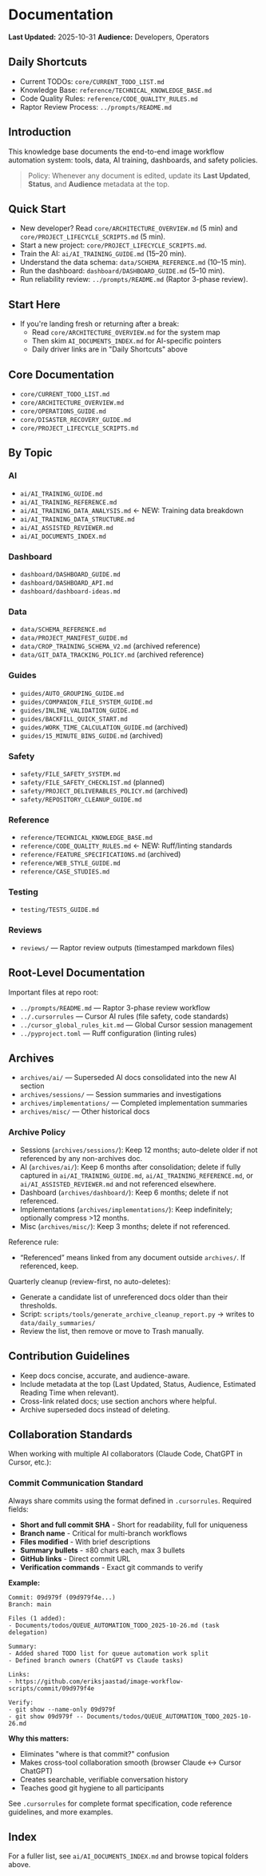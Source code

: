 # Documentation

**Last Updated:** 2025-10-31
**Audience:** Developers, Operators

## Daily Shortcuts

- Current TODOs: `core/CURRENT_TODO_LIST.md`
- Knowledge Base: `reference/TECHNICAL_KNOWLEDGE_BASE.md`
- Code Quality Rules: `reference/CODE_QUALITY_RULES.md`
- Raptor Review Process: `../prompts/README.md`

## Introduction

This knowledge base documents the end-to-end image workflow automation system: tools, data, AI training, dashboards, and safety policies.

> Policy: Whenever any document is edited, update its **Last Updated**, **Status**, and **Audience** metadata at the top.

## Quick Start

- New developer? Read `core/ARCHITECTURE_OVERVIEW.md` (5 min) and `core/PROJECT_LIFECYCLE_SCRIPTS.md` (5 min).
- Start a new project: `core/PROJECT_LIFECYCLE_SCRIPTS.md`.
- Train the AI: `ai/AI_TRAINING_GUIDE.md` (15–20 min).
- Understand the data schema: `data/SCHEMA_REFERENCE.md` (10–15 min).
- Run the dashboard: `dashboard/DASHBOARD_GUIDE.md` (5–10 min).
- Run reliability review: `../prompts/README.md` (Raptor 3-phase review).

## Start Here

- If you're landing fresh or returning after a break:
  - Read `core/ARCHITECTURE_OVERVIEW.md` for the system map
  - Then skim `AI_DOCUMENTS_INDEX.md` for AI-specific pointers
  - Daily driver links are in "Daily Shortcuts" above

## Core Documentation

- `core/CURRENT_TODO_LIST.md`
- `core/ARCHITECTURE_OVERVIEW.md`
- `core/OPERATIONS_GUIDE.md`
- `core/DISASTER_RECOVERY_GUIDE.md`
- `core/PROJECT_LIFECYCLE_SCRIPTS.md`

## By Topic

### AI

- `ai/AI_TRAINING_GUIDE.md`
- `ai/AI_TRAINING_REFERENCE.md`
- `ai/AI_TRAINING_DATA_ANALYSIS.md` ← NEW: Training data breakdown
- `ai/AI_TRAINING_DATA_STRUCTURE.md`
- `ai/AI_ASSISTED_REVIEWER.md`
- `ai/AI_DOCUMENTS_INDEX.md`

### Dashboard

- `dashboard/DASHBOARD_GUIDE.md`
- `dashboard/DASHBOARD_API.md`
- `dashboard/dashboard-ideas.md`

### Data

- `data/SCHEMA_REFERENCE.md`
- `data/PROJECT_MANIFEST_GUIDE.md`
- `data/CROP_TRAINING_SCHEMA_V2.md` (archived reference)
- `data/GIT_DATA_TRACKING_POLICY.md` (archived reference)

### Guides

- `guides/AUTO_GROUPING_GUIDE.md`
- `guides/COMPANION_FILE_SYSTEM_GUIDE.md`
- `guides/INLINE_VALIDATION_GUIDE.md`
- `guides/BACKFILL_QUICK_START.md`
- `guides/WORK_TIME_CALCULATION_GUIDE.md` (archived)
- `guides/15_MINUTE_BINS_GUIDE.md` (archived)

### Safety

- `safety/FILE_SAFETY_SYSTEM.md`
- `safety/FILE_SAFETY_CHECKLIST.md` (planned)
- `safety/PROJECT_DELIVERABLES_POLICY.md` (archived)
- `safety/REPOSITORY_CLEANUP_GUIDE.md`

### Reference

- `reference/TECHNICAL_KNOWLEDGE_BASE.md`
- `reference/CODE_QUALITY_RULES.md` ← NEW: Ruff/linting standards
- `reference/FEATURE_SPECIFICATIONS.md` (archived)
- `reference/WEB_STYLE_GUIDE.md`
- `reference/CASE_STUDIES.md`

### Testing

- `testing/TESTS_GUIDE.md`

### Reviews

- `reviews/` — Raptor review outputs (timestamped markdown files)

## Root-Level Documentation

Important files at repo root:

- `../prompts/README.md` — Raptor 3-phase review workflow
- `../.cursorrules` — Cursor AI rules (file safety, code standards)
- `../cursor_global_rules_kit.md` — Global Cursor session management
- `../pyproject.toml` — Ruff configuration (linting rules)

## Archives

- `archives/ai/` — Superseded AI docs consolidated into the new AI section
- `archives/sessions/` — Session summaries and investigations
- `archives/implementations/` — Completed implementation summaries
- `archives/misc/` — Other historical docs

### Archive Policy

- Sessions (`archives/sessions/`): Keep 12 months; auto-delete older if not referenced by any non-archives doc.
- AI (`archives/ai/`): Keep 6 months after consolidation; delete if fully captured in `ai/AI_TRAINING_GUIDE.md`, `ai/AI_TRAINING_REFERENCE.md`, or `ai/AI_ASSISTED_REVIEWER.md` and not referenced elsewhere.
- Dashboard (`archives/dashboard/`): Keep 6 months; delete if not referenced.
- Implementations (`archives/implementations/`): Keep indefinitely; optionally compress >12 months.
- Misc (`archives/misc/`): Keep 3 months; delete if not referenced.

Reference rule:

- “Referenced” means linked from any document outside `archives/`. If referenced, keep.

Quarterly cleanup (review-first, no auto-deletes):

- Generate a candidate list of unreferenced docs older than their thresholds.
- Script: `scripts/tools/generate_archive_cleanup_report.py` → writes to `data/daily_summaries/`
- Review the list, then remove or move to Trash manually.

## Contribution Guidelines

- Keep docs concise, accurate, and audience-aware.
- Include metadata at the top (Last Updated, Status, Audience, Estimated Reading Time when relevant).
- Cross-link related docs; use section anchors where helpful.
- Archive superseded docs instead of deleting.

## Collaboration Standards

When working with multiple AI collaborators (Claude Code, ChatGPT in Cursor, etc.):

### Commit Communication Standard

Always share commits using the format defined in `.cursorrules`. Required fields:

- **Short and full commit SHA** - Short for readability, full for uniqueness
- **Branch name** - Critical for multi-branch workflows
- **Files modified** - With brief descriptions
- **Summary bullets** - ≤80 chars each, max 3 bullets
- **GitHub links** - Direct commit URL
- **Verification commands** - Exact git commands to verify

**Example:**

```
Commit: 09d979f (09d979f4e...)
Branch: main

Files (1 added):
- Documents/todos/QUEUE_AUTOMATION_TODO_2025-10-26.md (task delegation)

Summary:
- Added shared TODO list for queue automation work split
- Defined branch owners (ChatGPT vs Claude tasks)

Links:
- https://github.com/eriksjaastad/image-workflow-scripts/commit/09d979f4e

Verify:
- git show --name-only 09d979f
- git show 09d979f -- Documents/todos/QUEUE_AUTOMATION_TODO_2025-10-26.md
```

**Why this matters:**

- Eliminates "where is that commit?" confusion
- Makes cross-tool collaboration smooth (browser Claude ↔ Cursor ChatGPT)
- Creates searchable, verifiable conversation history
- Teaches good git hygiene to all participants

See `.cursorrules` for complete format specification, code reference guidelines, and more examples.

## Index

For a fuller list, see `ai/AI_DOCUMENTS_INDEX.md` and browse topical folders above.
